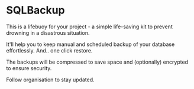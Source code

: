 # SQLBackup

This is a lifebuoy for your project - a simple life-saving kit to prevent drowning in a disastrous situation.

It'll help you to keep manual and scheduled backup of your database effortlessly. And.. one click restore.

The backups will be compressed to save space and (optionally) encrypted to ensure security.


Follow organisation to stay updated.
